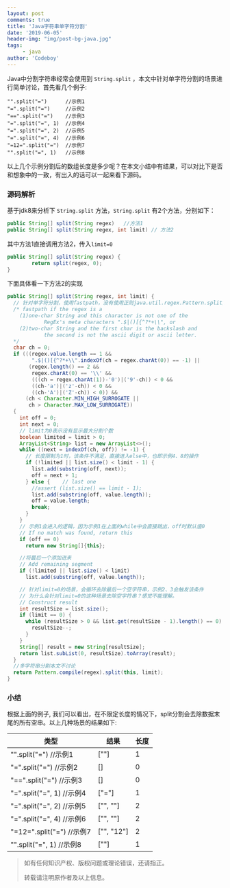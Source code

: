 ```yaml
---
layout: post
comments: true
title: 'Java字符串单字符分割'
date: '2019-06-05'
header-img: "img/post-bg-java.jpg"
tags:
     - java
author: 'Codeboy'
---
```


Java中分割字符串经常会使用到 `String.split` ，本文中针对单字符分割的场景进行简单讨论，首先看几个例子:

```nohighlight
"".split("=")      //示例1
"=".split("=")     //示例2
"==".split("=")    //示例3
"=".split("=", 1)  //示例4
"=".split("=", 2)  //示例5
"=".split("=", 4)  //示例6
"=12=".split("=")  //示例7
"".split("=", 1)   //示例8
```

以上几个示例分割后的数组长度是多少呢？在本文小结中有结果，可以对比下是否和想象中的一致，有出入的话可以一起来看下源码。

### 源码解析

基于jdk8来分析下 `String.split` 方法，`String.split`  有2个方法，分别如下：

```java
public String[] split(String regex)   //方法1
public String[] split(String regex, int limit) // 方法2
```

其中方法1直接调用方法2，传入`limit=0`

```java
public String[] split(String regex) {
        return split(regex, 0);
}
```

下面具体看一下方法2的实现

```java
public String[] split(String regex, int limit) {
  // 针对单字符分割，使用fastpath，没有使用正则java.util.regex.Pattern.split方法
  /* fastpath if the regex is a
    (1)one-char String and this character is not one of the
            RegEx's meta characters ".$|()[{^?*+\\", or
    (2)two-char String and the first char is the backslash and
            the second is not the ascii digit or ascii letter.
  */
  char ch = 0;
  if (((regex.value.length == 1 &&
        ".$|()[{^?*+\\".indexOf(ch = regex.charAt(0)) == -1) ||
       (regex.length() == 2 &&
        regex.charAt(0) == '\\' &&
        (((ch = regex.charAt(1))-'0')|('9'-ch)) < 0 &&
        ((ch-'a')|('z'-ch)) < 0 &&
        ((ch-'A')|('Z'-ch)) < 0)) &&
      (ch < Character.MIN_HIGH_SURROGATE ||
       ch > Character.MAX_LOW_SURROGATE))
  {
    int off = 0;
    int next = 0;
    // limit为0表示没有显示最大分割个数
    boolean limited = limit > 0;
    ArrayList<String> list = new ArrayList<>();
    while ((next = indexOf(ch, off)) != -1) {
      // 长度限制为1时，该条件不满足，直接进入else中，也即示例4、8的操作
      if (!limited || list.size() < limit - 1) {
        list.add(substring(off, next));
        off = next + 1;
      } else {    // last one
        //assert (list.size() == limit - 1);
        list.add(substring(off, value.length));
        off = value.length;
        break;
      }
    }
    // 示例1会进入的逻辑，因为示例1在上面的while中会直接跳出，off时默认值0
    // If no match was found, return this
    if (off == 0)
      return new String[]{this};

    //将最后一个添加进来
    // Add remaining segment
    if (!limited || list.size() < limit)
      list.add(substring(off, value.length));

    // 针对limit=0的场景，会循环去除最后一个空字符串，示例2、3会触发该条件
    // 为什么会针对limit=0的这种场景去除空字符串？感觉不能理解。
    // Construct result
    int resultSize = list.size();
    if (limit == 0) {
      while (resultSize > 0 && list.get(resultSize - 1).length() == 0) {
        resultSize--;
      }
    }
    String[] result = new String[resultSize];
    return list.subList(0, resultSize).toArray(result);
  }
  //多字符串分割本文不讨论
  return Pattern.compile(regex).split(this, limit);
}
```



### 小结

根据上面的例子, 我们可以看出，在不限定长度的情况下，split分割会去除数据末尾的所有空串。以上几种场景的结果如下:

| 类型                       | 结果       | 长度 |
| -------------------------- | ---------- | ---- |
| "".split("=")  //示例1     | [""]       | 1    |
| "=".split("=")  //示例2    | []         | 0    |
| "==".split("=")  //示例3   | []         | 0    |
| "=".split("=", 1)  //示例4 | ["="]      | 1    |
| "=".split("=", 2)  //示例5 | ["", ""]   | 2    |
| "=".split("=", 4)  //示例6 | ["", ""]   | 2    |
| "=12=".split("=")  //示例7 | ["", "12"] | 2    |
| "".split("=", 1)  //示例8  | [""]       | 1    |


> 如有任何知识产权、版权问题或理论错误，还请指正。
>
> 转载请注明原作者及以上信息。
